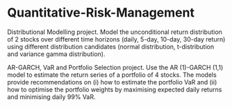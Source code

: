 # Quantitative-Risk-Management

Distributional Modelling project.
Model the unconditional return distribution of 2 stocks over different time horizons (daily, 5-day, 10-day, 30-day return) using different distribution candidates (normal distribution, t-distribution and variance gamma distribution).

AR-GARCH, VaR and Portfolio Selection project.
Use the AR (1)-GARCH (1,1) model to estimate the return series of a portfolio of 4 stocks. The models provide recommendations on (i) how to estimate the portfolio VaR and (ii) how to optimise the portfolio weights by maximising expected daily returns and minimising daily 99% VaR.
